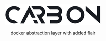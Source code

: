 
<p align="center">
	<img alt="banner" src="./.github/images/carbon.png" width="300"/>
</p>

<p align="center">docker abstraction layer with added flair</p>
